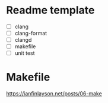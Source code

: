 # Readme template
- [ ] clang
- [ ] clang-format
- [ ] clangd
- [ ] makefile
- [ ] unit test

# Makefile
https://ianfinlayson.net/posts/06-make
